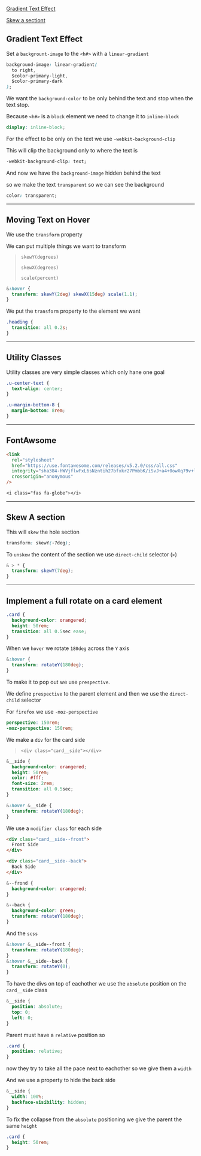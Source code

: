 [Gradient Text Effect](##gradienttexteffect)

[Skew a sectiont](##skewAsection)

## Gradient Text Effect

Set a `backgrount-image` to the `<h#>` with a `linear-gradient`

```css
background-image: linear-gradient(
  to right,
  $color-primary-light,
  $color-primary-dark
);
```

We want the `background-color` to be only behind the text and stop when the text stop.

Because `<h#>` is a `block` element we need to change it to `inline-block`

```scss
display: inline-block;
```

For the effect to be only on the text we use `-webkit-background-clip`

This will clip the background only to where the text is

```css
-webkit-background-clip: text;
```

And now we have the `background-image` hidden behind the text

so we make the text `transparent` so we can see the background

```css
color: transparent;
```

---

## Moving Text on Hover

We use the `transform` property

We can put multiple things we want to transform

> `skewY(degrees)`
>
> `skewX(degrees)`
>
> `scale(percent)`

```scss
&:hover {
  transform: skewY(2deg) skewX(15deg) scale(1.1);
}
```

We put the `transform` property to the element we want

```css
.heading {
  transition: all 0.2s;
}
```

---

## Utility Classes

Utility classes are very simple classes which only hane one goal

```css
.u-center-text {
  text-align: center;
}

.u-margin-bottom-8 {
  margin-bottom: 8rem;
}
```

---

## FontAwsome

```html
<link
  rel="stylesheet"
  href="https://use.fontawesome.com/releases/v5.2.0/css/all.css"
  integrity="sha384-hWVjflwFxL6sNzntih27bfxkr27PmbbK/iSvJ+a4+0owXq79v+lsFkW54bOGbiDQ"
  crossorigin="anonymous"
/>
```

```css
<i class="fas fa-globe"></i>
```

---

## Skew A section

This will `skew` the hole section

```css
transform: skewY(-7deg);
```

To `unskew` the content of the section we use `direct-child` selector (`>`)

```scss
& > * {
  transform: skewY(7deg);
}
```

---

## Implement a full rotate on a card element

```scss
.card {
  background-color: orangered;
  height: 50rem;
  transition: all 0.5sec ease;
}
```

When we `hover` we rotate `180deg` across the `Y` axis

```scss
&:hover {
  transform: rotateY(180deg);
}
```

To make it to pop out we use `prespective`.

We define `prespective` to the parent element and then we use the `direct-child` selector

For `firefox` we use `-moz-perspective`

```scss
perspective: 150rem;
-moz-perspective: 150rem;
```

We make a `div` for the card side

> `<div class="card__side"></div>`

```scss
&__side {
  background-color: orangered;
  height: 50rem;
  color: #fff;
  font-size: 2rem;
  transition: all 0.5sec;
}
```

```scss
&:hover &__side {
  transform: rotateY(180deg);
}
```

We use a `modifier class` for each side

```html
<div class="card__side--front">
  Front Side
</div>

<div class="card__side--back">
  Back Side
</div>
```

```scss
&--frond {
  background-color: orangered;
}

&--back {
  background-color: green;
  transform: rotateY(180deg);
}
```

And the `scss`

```scss
&:hover &__side--front {
  transform: rotateY(180deg);
}
&:hover &__side--back {
  transform: rotateY(0);
}
```

To have the divs on top of eachother we use the `absolute` position on the `card__side` class

```scss
&__side {
  position: absolute;
  top: 0;
  left: 0;
}
```

Parent must have a `relative` position so

```scss
.card {
  position: relative;
}
```

now they try to take all the pace next to eachother so we give them a `width`

And we use a property to hide the back side

```scss
&__side {
  width: 100%;
  backface-visibility: hidden;
}
```

To fix the collapse from the `absolute` positioning we give the parent the same `height`

```scss
.card {
  height: 50rem;
}
```
